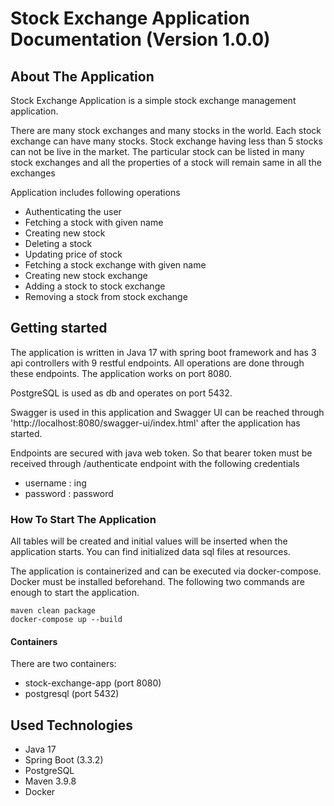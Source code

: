 # Stock Exchange Application Documentation (Version 1.0.0)

## About The Application

Stock Exchange Application is a simple stock exchange management application. 

There are many stock exchanges and many stocks in the world. Each stock exchange can have many stocks. Stock exchange having less than 5 stocks can not be
live in the market. The particular stock can be listed in
many stock exchanges and all the properties of a stock will remain same in all the exchanges

Application includes following operations

* Authenticating the user
* Fetching a stock with given name
* Creating new stock
* Deleting a stock
* Updating price of stock
* Fetching a stock exchange with given name
* Creating new stock exchange
* Adding a stock to stock exchange
* Removing a stock from stock exchange

## Getting started

The application is written in Java 17 with spring boot framework and has 3 api controllers
with 9 restful endpoints. All operations are done through these endpoints. The application works on port 8080.

PostgreSQL is used as db and operates on port 5432.

Swagger is used in this application and Swagger UI can be reached through 'http://localhost:8080/swagger-ui/index.html' after the application has started.

Endpoints are secured with java web token. So that bearer token must be received through /authenticate endpoint with the following credentials
* username : ing
* password : password

### How To Start The Application

All tables will be created and initial values will be inserted when the application starts. You can find initialized data sql files at resources.

The application is containerized and can be executed via docker-compose. Docker must be installed beforehand. The following two commands are enough to start the application.

```
maven clean package
docker-compose up --build
```

#### Containers
There are two containers:

* stock-exchange-app (port 8080)
* postgresql (port 5432)

## Used Technologies

* Java 17
* Spring Boot (3.3.2)
* PostgreSQL
* Maven 3.9.8
* Docker
